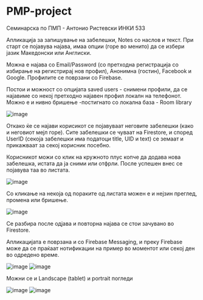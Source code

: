 # PMP-project
Семинарска по ПМП - Антонио Ристевски ИНКИ 533

Апликација за запишување на забелешки, Notes со наслов и текст.
При старт се појавува најава, имаа опции (горе во менито) да се избери јазик Македонски или Англиски.

Можна е најава со Email/Password (со претходна регистрација со избирање на регистрирај нов профил), Анонимна (гостин), Facebook и Google.
Профилите се поврзани со Firebase.

Постои и можност со опцијата saved users - снимени профили, да се најавиме со некој претходно најавен профил локалн на телефонот. 
Можно е и нивно бришење
-постигнато со локална база - Room library


![image](https://user-images.githubusercontent.com/62266696/173671411-dae79224-1f62-4952-8354-c69ca99ee525.png)

Откако ќе се најави корисикот се појавуваат неговите забелешки (како и неговиот мејл горе). Сите забелешки се чуваат на Firestore, и според UserID (секоја забелешки има податоци title, UID и text) се земаат и прикажваат за секој корисник посебно.

Корисникот можи со клик на кружното плус копче да додава нова забелешка, истата да ја сними или отфрли. После успешен внес се појавува таа во листата.

![image](https://user-images.githubusercontent.com/62266696/173672926-e10d7876-dc77-4432-891e-45541c14decf.png)

Со кликање на некоја од пораките од листата можен е и нејзин преглед, промена или бришење.

![image](https://user-images.githubusercontent.com/62266696/173676697-6b6d21e8-548e-476e-b207-8ea3a6fcf300.png)

Се разбира после одјава и повторна најава се стои зачувано во Firestore.

Апликацијата е поврзана и со Firebase Messaging, и преку Firebase може да се праќаат нотификации на пример во моментот или секој ден во одредено време.

![image](https://user-images.githubusercontent.com/62266696/173687919-add715a3-20fd-4797-8494-19664df28dd8.png)
![image](https://user-images.githubusercontent.com/62266696/173688115-b8f087fe-0949-4081-94da-36e291323cd8.png)

Можни се и Landscape (tablet) и portrait погледи

![image](https://user-images.githubusercontent.com/62266696/173695805-63ceb2da-f69b-4a8c-a860-9dc00438766f.png)
![image](https://user-images.githubusercontent.com/62266696/173696315-1073ef60-bafd-4a64-b277-6192636b5749.png)





